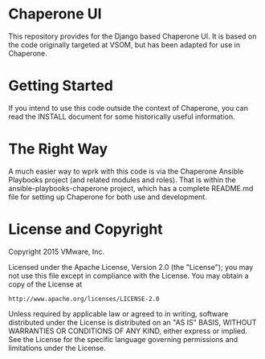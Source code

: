 Chaperone UI
============
This repository provides for the Django based Chaperone UI. It is based
on the code originally targeted at VSOM, but has been adapted for use
in Chaperone.

# Getting Started
If you intend to use this code outside the context of Chaperone, you
can read the INSTALL document for some historically useful information.

# The Right Way
A much easier way to wprk with this code is via the Chaperone Ansible
Playbooks project (and related modules and roles). That is
within the ansible-playbooks-chaperone project, which has a complete
README.md file for setting up Chaperone for both use and development.

# License and Copyright
 
Copyright 2015 VMware, Inc.

Licensed under the Apache License, Version 2.0 (the "License");
you may not use this file except in compliance with the License.
You may obtain a copy of the License at

    http://www.apache.org/licenses/LICENSE-2.0

Unless required by applicable law or agreed to in writing, software
distributed under the License is distributed on an "AS IS" BASIS,
WITHOUT WARRANTIES OR CONDITIONS OF ANY KIND, either express or implied.
See the License for the specific language governing permissions and
limitations under the License.


